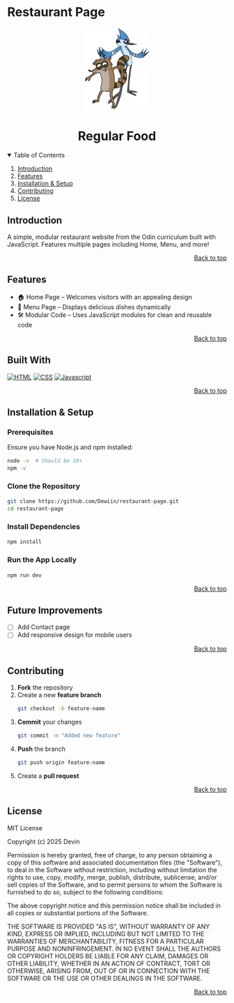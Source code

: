 # Restaurant Page

<div align="center">
    <img src='./src/assets/home/mordecai_rigby_home.png' width=150>
    <h1>Regular Food</h1>
</div>

<details open>
<summary>Table of Contents</summary>
<ol>
    <li>
    <a href="#introduction">Introduction</a>
    </li>
    <li>
    <a href="#features">Features</a>
    </li>
    <li>
    <a href="#installation--setup">Installation & Setup</a>
    </li>
    <li><a href="#contributing">Contributing</a></li>
    <li><a href="#license">License</a></li>
</ol>
</details>

## Introduction
A simple, modular restaurant website from the Odin curriculum built with JavaScript. Features multiple pages including Home, Menu, and more!
<p align="right"><a href="#readme-top">Back to top</a></p>

## Features
- 🏠 Home Page – Welcomes visitors with an appealing design
- 📜 Menu Page – Displays delicious dishes dynamically
- 🛠️ Modular Code – Uses JavaScript modules for clean and reusable code 
<p align="right"><a href="#readme-top">Back to top</a></p>

## Built With 
[![HTML]][HTML-url]
[![CSS]][CSS-url]
[![Javascript]][Javascript-url]
<p align="right"><a href="#readme-top">Back to top</a></p>

## Installation & Setup

### Prerequisites
Ensure you have Node.js and npm installed:
```sh
node -v  # Should be 18+  
npm -v
```

### Clone the Repository
```sh
git clone https://github.com/Dewiin/restaurant-page.git
cd restaurant-page
```

### Install Dependencies
```sh
npm install
```

### Run the App Locally
```sh
npm run dev
```
<p align="right"><a href="#readme-top">Back to top</a></p>


## Future Improvements
- [ ] Add Contact page
- [ ] Add responsive design for mobile users
<p align="right"><a href="#readme-top">Back to top</a></p>


## Contributing 
1. **Fork** the repository
2. Create a new **feature branch** 
    ```sh
    git checkout -b feature-name
    ```
3. **Commit** your changes
    ```sh
    git commit -m "Added new feature"
    ```
4. **Push** the branch
    ```sh
    git push origin feature-name
    ```
5. Create a **pull request**
<p align="right"><a href="#readme-top">Back to top</a></p>

## License
MIT License

Copyright (c) 2025 Devin

Permission is hereby granted, free of charge, to any person obtaining a copy
of this software and associated documentation files (the "Software"), to deal
in the Software without restriction, including without limitation the rights
to use, copy, modify, merge, publish, distribute, sublicense, and/or sell
copies of the Software, and to permit persons to whom the Software is
furnished to do so, subject to the following conditions:

The above copyright notice and this permission notice shall be included in all
copies or substantial portions of the Software.

THE SOFTWARE IS PROVIDED "AS IS", WITHOUT WARRANTY OF ANY KIND, EXPRESS OR
IMPLIED, INCLUDING BUT NOT LIMITED TO THE WARRANTIES OF MERCHANTABILITY,
FITNESS FOR A PARTICULAR PURPOSE AND NONINFRINGEMENT. IN NO EVENT SHALL THE
AUTHORS OR COPYRIGHT HOLDERS BE LIABLE FOR ANY CLAIM, DAMAGES OR OTHER
LIABILITY, WHETHER IN AN ACTION OF CONTRACT, TORT OR OTHERWISE, ARISING FROM,
OUT OF OR IN CONNECTION WITH THE SOFTWARE OR THE USE OR OTHER DEALINGS IN THE
SOFTWARE.
<p align="right"><a href="#readme-top">Back to top</a></p>




[HTML]: https://img.shields.io/badge/HTML-%23E34F26.svg?style=for-the-badge&logo=html5&logoColor=white
[HTML-url]: https://html.spec.whatwg.org/multipage/

[CSS]: https://img.shields.io/badge/CSS-1572B6?style=for-the-badge&logo=css3&logoColor=fff
[CSS-url]: https://www.w3.org/Style/CSS/Overview.en.html

[Javascript]: https://img.shields.io/badge/JavaScript-F7DF1E?style=for-the-badge&logo=javascript&logoColor=000
[Javascript-url]: https://262.ecma-international.org/14.0/